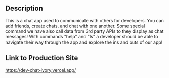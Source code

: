 ## Description
This is a chat app used to communicate with others for developers. You can add friends, create chats, and chat with one another. Some special command we have also call data from 3rd party APIs to they display as chat messages! With commands "help" and "ls" a developer should be able to navigate their way through the app and explore the ins and outs of our app!

## Link to Production Site
https://dev-chat-ivory.vercel.app/
